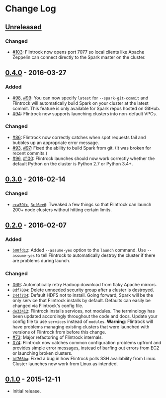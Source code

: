 # Change Log


## [Unreleased](https://github.com/nchammas/flintrock/compare/v0.4.0...master)

### Changed

* [#103](https://github.com/nchammas/flintrock/pull/103): Flintrock now opens port 7077 so local
  clients like Apache Zeppelin can connect directly to the Spark master on the cluster.


## [0.4.0](https://github.com/nchammas/flintrock/compare/v0.3.0...v0.4.0) - 2016-03-27

### Added

* [#98](https://github.com/nchammas/flintrock/pull/98), [#99](https://github.com/nchammas/flintrock/pull/99): You can now specify `latest` for `--spark-git-commit` and Flintrock will automatically build Spark on your cluster at the latest commit. This feature is only available for Spark repos hosted on GitHub.
* [#94](https://github.com/nchammas/flintrock/pull/94): Flintrock now supports launching clusters into non-default VPCs.

### Changed

* [#86](https://github.com/nchammas/flintrock/pull/86): Flintrock now correctly catches when spot requests fail and bubbles up an appropriate error message.
* [#93](https://github.com/nchammas/flintrock/pull/93), [#97](https://github.com/nchammas/flintrock/pull/97): Fixed the ability to build Spark from git. (It was broken for recent commits.)
* [#96](https://github.com/nchammas/flintrock/pull/96), [#100](https://github.com/nchammas/flintrock/pull/100): Flintrock launches should now work correctly whether the default Python on the cluster is Python 2.7 or Python 3.4+.


## [0.3.0](https://github.com/nchammas/flintrock/compare/v0.2.0...v0.3.0) - 2016-02-14

### Changed

* [`eca59fc`](https://github.com/nchammas/flintrock/commit/eca59fc0052874d9aa48b7d4d7d79192b5e609d1), [`3cf6ee6`](https://github.com/nchammas/flintrock/commit/3cf6ee64162ceaac6429d79c3bc6ef25988eaa8e): Tweaked a few things so that Flintrock can launch 200+ node clusters without hitting certain limits.


## [0.2.0](https://github.com/nchammas/flintrock/compare/v0.1.0...v0.2.0) - 2016-02-07

### Added

* [`b00fd12`](https://github.com/nchammas/flintrock/commit/b00fd128f36e0a05dafca69b26c4d1b190fa42c9): Added `--assume-yes` option to the `launch` command. Use `--assume-yes` to tell Flintrock to automatically destroy the cluster if there are problems during launch.

### Changed

* [#69](https://github.com/nchammas/flintrock/pull/69): Automatically retry Hadoop download from flaky Apache mirrors.
* [`0df7004`](https://github.com/nchammas/flintrock/commit/0df70043f3da215fe699165bc961bd0c4ba4ea88): Delete unneeded security group after a cluster is destroyed.
* [`244f734`](https://github.com/nchammas/flintrock/commit/244f7345696d1b8cec1d1b575a304b9bd9a77840): Default HDFS not to install. Going forward, Spark will be the only service that Flintrock installs by default. Defaults can easily be changed via Flintrock's config file.
* [`de33412`](https://github.com/nchammas/flintrock/commit/de3341221ca8d57f5a465b13f07c8e266ae11a59): Flintrock installs services, not modules. The terminology has been updated accordingly throughout the code and docs. Update your config file to use `services` instead of `modules`. **Warning**: Flintrock will have problems managing existing clusters that were launched with versions of Flintrock from before this change.
* [#73](https://github.com/nchammas/flintrock/pull/73): Major refactoring of Flintrock internals.
* [#74](https://github.com/nchammas/flintrock/pull/74): Flintrock now catches common configuration problems upfront and provides simple error messages, instead of barfing out errors from EC2 or launching broken clusters.
* [`bf766ba`](https://github.com/nchammas/flintrock/commit/bf766ba48f12a8752c2e32f9b3daf29501c30866): Fixed a bug in how Flintrock polls SSH availability from Linux. Cluster launches now work from Linux as intended. 


## [0.1.0](https://github.com/nchammas/flintrock/releases/tag/v0.1.0) - 2015-12-11

* Initial release.
